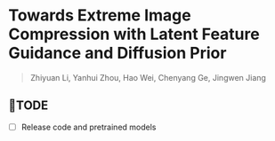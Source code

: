 # Towards Extreme Image Compression with Latent Feature Guidance and Diffusion Prior

> Zhiyuan Li, Yanhui Zhou, Hao Wei, Chenyang Ge, Jingwen Jiang<br>



## :memo:TODE
- [ ] Release code and pretrained models
